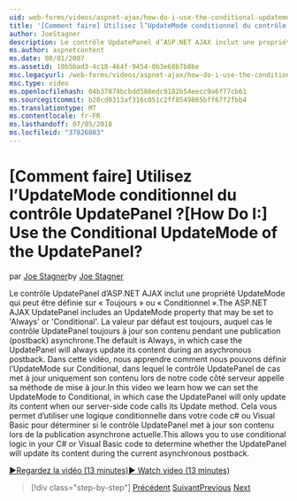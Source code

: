 ```yaml
---
uid: web-forms/videos/aspnet-ajax/how-do-i-use-the-conditional-updatemode-of-the-updatepanel
title: '[Comment faire] Utilisez l’UpdateMode conditionnel du contrôle UpdatePanel ? | Microsoft Docs'
author: JoeStagner
description: Le contrôle UpdatePanel d’ASP.NET AJAX inclut une propriété UpdateMode qui peut être définie sur « Toujours » ou « Conditionnel ». La valeur par défaut est toujours, auquel cas la UpdatePan...
ms.author: aspnetcontent
ms.date: 08/01/2007
ms.assetid: 10b5bad3-4c18-464f-9454-0b3e60b7b8be
msc.legacyurl: /web-forms/videos/aspnet-ajax/how-do-i-use-the-conditional-updatemode-of-the-updatepanel
msc.type: video
ms.openlocfilehash: 04b37874bcbdd580edc9182b54eecc9a6f77cb61
ms.sourcegitcommit: b28cd0313af316c051c2ff8549865bff67f2fbb4
ms.translationtype: MT
ms.contentlocale: fr-FR
ms.lasthandoff: 07/05/2018
ms.locfileid: "37826803"
---
```

<a name="how-do-i-use-the-conditional-updatemode-of-the-updatepanel"></a><span data-ttu-id="c0a24-105">[Comment faire] Utilisez l’UpdateMode conditionnel du contrôle UpdatePanel ?</span><span class="sxs-lookup"><span data-stu-id="c0a24-105">[How Do I:] Use the Conditional UpdateMode of the UpdatePanel?</span></span>
====================
<span data-ttu-id="c0a24-106">par [Joe Stagner](https://github.com/JoeStagner)</span><span class="sxs-lookup"><span data-stu-id="c0a24-106">by [Joe Stagner](https://github.com/JoeStagner)</span></span>

<span data-ttu-id="c0a24-107">Le contrôle UpdatePanel d’ASP.NET AJAX inclut une propriété UpdateMode qui peut être définie sur « Toujours » ou « Conditionnel ».</span><span class="sxs-lookup"><span data-stu-id="c0a24-107">The ASP.NET AJAX UpdatePanel includes an UpdateMode property that may be set to 'Always' or 'Conditional'.</span></span> <span data-ttu-id="c0a24-108">La valeur par défaut est toujours, auquel cas le contrôle UpdatePanel toujours à jour son contenu pendant une publication (postback) asynchrone.</span><span class="sxs-lookup"><span data-stu-id="c0a24-108">The default is Always, in which case the UpdatePanel will always update its content during an asychronous postback.</span></span> <span data-ttu-id="c0a24-109">Dans cette vidéo, nous apprendre comment nous pouvons définir l’UpdateMode sur Conditional, dans lequel le contrôle UpdatePanel de cas met à jour uniquement son contenu lors de notre code côté serveur appelle sa méthode de mise à jour.</span><span class="sxs-lookup"><span data-stu-id="c0a24-109">In this video we learn how we can set the UpdateMode to Conditional, in which case the UpdatePanel will only update its content when our server-side code calls its Update method.</span></span> <span data-ttu-id="c0a24-110">Cela vous permet d’utiliser une logique conditionnelle dans votre code c# ou Visual Basic pour déterminer si le contrôle UpdatePanel met à jour son contenu lors de la publication asynchrone actuelle.</span><span class="sxs-lookup"><span data-stu-id="c0a24-110">This allows you to use conditional logic in your C# or Visual Basic code to determine whether the UpdatePanel will update its content during the current asynchronous postback.</span></span>

[<span data-ttu-id="c0a24-111">&#9654;Regardez la vidéo (13 minutes)</span><span class="sxs-lookup"><span data-stu-id="c0a24-111">&#9654; Watch video (13 minutes)</span></span>](https://channel9.msdn.com/Blogs/ASP-NET-Site-Videos/how-do-i-use-the-conditional-updatemode-of-the-updatepanel)

> [!div class="step-by-step"]
> <span data-ttu-id="c0a24-112">[Précédent](how-do-i-determine-whether-an-asynchronous-postback-has-occurred.md)
> [Suivant](how-do-i-implement-the-persistent-communications-pattern-with-the-updatepanel.md)</span><span class="sxs-lookup"><span data-stu-id="c0a24-112">[Previous](how-do-i-determine-whether-an-asynchronous-postback-has-occurred.md)
[Next](how-do-i-implement-the-persistent-communications-pattern-with-the-updatepanel.md)</span></span>
